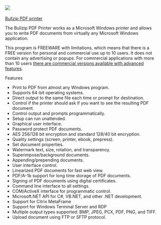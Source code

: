 ﻿# <img src="https://rawcdn.githack.com/cardinal-tom/chocolatey-bullzip-PDFprinter/1b3a7f42ed8288e01da50766b209ffd7357e1c63/bullzip_logo.png" />
[Bullzip PDF printer](https://www.bullzip.com/products/pdf/info.php)

The Bullzip PDF Printer works as a Microsoft Windows printer and allows you to write PDF documents from virtually any Microsoft Windows application.

This program is FREEWARE with limitations, which means that there is a FREE version for personal and commercial use up to 10 users. It does not contain any advertising or popups. For commercial applications with more than 10 users [there are commercial versions available with advanced features](https://www.biopdf.com/).

Features
- Print to PDF from almost any Windows program.
- Supports 64-bit operating systems.
- Direct output to the same file each time or prompt for destination.
- Control if the printer should ask if you want to see the resulting PDF document.
- Control output and prompts programmatically.
- Setup can run unattended.
- Graphical user interface.
- Password protect PDF documents.
- AES 256/128 bit encryption and standard 128/40 bit encryption.
- Quality settings (screen, printer, ebook, prepress).
- Set document properties.
- Watermark text, size, rotation, and transparency.
- Superimpose/background documents.
- Appending/prepending documents.
- User interface control.
- Linearized PDF documents for fast web view.
- PDF/A-1b support for long time storage of PDF documents.
- Signing of PDF documents using digital certificates.
- Command line interface to all settings.
- COM/ActiveX interface for programmatic control.
- Microsoft.NET API for C#, VB.NET, and other .NET development.
- Support for Citrix MetaFrame
- Support for Windows Terminal Server and RDP
- Multiple output types supported: BMP, JPEG, PCX, PDF, PNG, and TIFF.
- Upload document using FTP or SFTP protocol.
